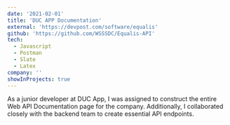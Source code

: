 ```yaml
---
date: '2021-02-01'
title: 'DUC APP Documentation'
external: 'https://devpost.com/software/equalis'
github: 'https://github.com/WSSSDC/Equalis-API'
tech:
  - Javascript
  - Postman
  - Slate
  - Latex
company: ''
showInProjects: true
---
```


As a junior developer at DUC App, I was assigned to construct the entire Web API Documentation page for the company. Additionally, I collaborated closely with the backend team to create essential API endpoints.
